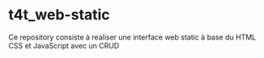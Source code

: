 # t4t_web-static
Ce repository consiste à realiser une interface web static à base du HTML CSS et JavaScript avec un CRUD
